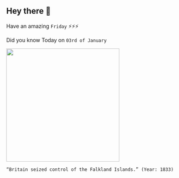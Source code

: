 ## Hey there 👋
Have an amazing `Friday` ⚡⚡⚡

Did you know Today on `03rd of January`
 
 [<img src="https://upload.wikimedia.org/wikipedia/commons/6/6b/Vernet_Luis_Portrait.jpg" width="300" />](https://en.wikipedia.org/wiki/Reassertion_of_British_sovereignty_over_the_Falkland_Islands_(1833)) 
 ```
“Britain seized control of the Falkland Islands.” (Year: 1833)
```
